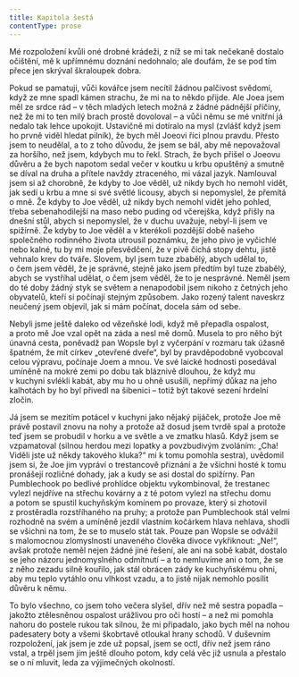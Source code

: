 ```yaml
---
title: Kapitola šestá
contentType: prose
---
```


Mé rozpoložení kvůli oné drobné krádeži, z níž se mi tak nečekaně dostalo očištění, mě k upřímnému doznání nedohnalo; ale doufám, že se pod tím přece jen skrýval škraloupek dobra.

Pokud se pamatuji, vůči kovářce jsem necítil žádnou palčivost svědomí, když ze mne spadl kámen strachu, že mi na to někdo přijde. Ale Joea jsem měl ze srdce rád – v těch mladých letech možná z žádné pádnější příčiny, než že mi to ten milý brach prostě dovoloval – a vůči němu se mé vnitřní já nedalo tak lehce upokojit. Ustavičně mi dotíralo na mysl (zvlášť když jsem ho prvně viděl hledat pilník), že bych měl Joeovi říci plnou pravdu. Přesto jsem to neudělal, a to z toho důvodu, že jsem se bál, aby mě nepovažoval za horšího, než jsem, kdybych mu to řekl. Strach, že bych přišel o Joeovu důvěru a že bych napotom sedal večer v koutku u krbu opuštěný a smutně se díval na druha a přítele navždy ztraceného, mi vázal jazyk. Namlouval jsem si až chorobně, že kdyby to Joe věděl, už nikdy bych ho nemohl vidět, jak sedí u krbu a mne si své světlé licousy, abych si nepomyslel, že přemítá o mně. Že kdyby to Joe věděl, už nikdy bych nemohl vidět jeho pohled, třeba sebenahodilejší na maso nebo puding od včerejška, když přišly na dnešní stůl, abych si nepomyslel, že v duchu uvažuje, nebyl-li jsem ve spižírně. Že kdyby to Joe věděl a v kterékoli pozdější době našeho společného rodinného života utrousil poznámku, že jeho pivo je vyčichlé nebo kalné, tu by mi moje přesvědčení, že v pivě čichá stopy dehtu, jistě vehnalo krev do tváře. Slovem, byl jsem tuze zbabělý, abych udělal to, o čem jsem věděl, že je správné, stejně jako jsem předtím byl tuze zbabělý, abych se vystříhal udělat, o čem jsem věděl, že to je nesprávné. Neměl jsem do té doby žádný styk se světem a nenapodobil jsem nikoho z četných jeho obyvatelů, kteří si počínají stejným způsobem. Jako rozený talent naveskrz neučený jsem objevil, jak si mám počínat, docela sám od sebe.

Nebyli jsme ještě daleko od vězeňské lodi, když mě přepadla ospalost, a proto mě Joe vzal opět na záda a nesl mě domů. Musela to pro něho být únavná cesta, poněvadž pan Wopsle byl z vyčerpání v rozmaru tak úžasně špatném, že mít církev „otevřené dveře“, byl by pravděpodobně vyobcoval celou výpravu, počínaje Joem a mnou. Ve své laické hodnosti posedával umíněně na mokré zemi po dobu tak bláznivě dlouhou, že když mu v kuchyni svlékli kabát, aby mu ho u ohně usušili, nepřímý důkaz na jeho kalhotách by ho byl přivedl na šibenici – totiž být takové sezení hrdelní zločin.

Já jsem se mezitím potácel v kuchyni jako nějaký pijáček, protože Joe mě právě postavil znovu na nohy a protože až dosud jsem tvrdě spal a protože teď jsem se probudil v horku a ve světle a ve zmatku hlasů. Když jsem se vzpamatoval (silnou herdou mezi lopatky a povzbudivým zvoláním: „Cha! Viděli jste už někdy takového kluka?“ mi k tomu pomohla sestra), uvědomil jsem si, že Joe jim vypráví o trestancově přiznání a že všichni hosté k tomu pronášejí rozličné dohady, jak a kudy se asi dostal do spižírny. Pan Pumblechook po bedlivé prohlídce objektu vykombinoval, že trestanec vylezl nejdříve na střechu kovárny a z té potom vylezl na střechu domu a potom se spustil kuchyňským komínem po provaze, který si zhotovil z prostěradla rozstříhaného na pruhy; a protože pan Pumblechook stál velmi rozhodně na svém a umíněně jezdil vlastním kočárkem hlava nehlava, shodli se všichni na tom, že se to muselo stát tak. Pouze pan Wopsle se odvážil s malomocnou zlomyslností unaveného člověka divoce vykřiknout: „Ne!“, avšak protože neměl nejen žádné jiné řešení, ale ani na sobě kabát, dostalo se jeho názoru jednomyslného odmítnutí – a to nemluvíme ani o tom, že se z něho zezadu silně kouřilo, jak stál obrácen zády ke kuchyňskému ohni, aby mu teplo vytáhlo onu vlhkost vzadu, a to jistě nijak nemohlo posílit důvěru k němu.

To bylo všechno, co jsem toho večera slyšel, dřív než mě sestra popadla – jakožto ztělesněnou ospalost urážlivou pro oči hostí – a než mi pomohla nahoru do postele rukou tak silnou, že mi připadalo, jako bych měl na nohou padesatery boty a všemi škobrtavě otloukal hrany schodů. V duševním rozpoložení, jak jsem je zde už popsal, jsem se octl, dřív než jsem ráno vstal, a trpěl jsem jím ještě dlouho potom, kdy celá věc již usnula a přestalo se o ní mluvit, leda za výjimečných okolností.
